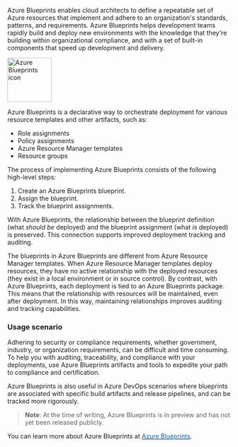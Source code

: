 
Azure Blueprints enables cloud architects to define a repeatable set of Azure resources that implement and adhere to an organization's standards, patterns, and requirements. Azure Blueprints helps development teams rapidly build and deploy new environments with the knowledge that they're building within organizational compliance, and with a set of built-in components that speed up development and delivery.


<p style="text-align:left;"><img src="../Linked_Image_Files/azureblueprint.png" width="100" height="100" alt="Azure Blueprints icon"></p>


Azure Blueprints is a declarative way to orchestrate deployment for various resource templates and other artifacts, such as:

- Role assignments
- Policy assignments
- Azure Resource Manager templates
- Resource groups

The process of implementing Azure Blueprints consists of the following high-level steps:

1. Create an Azure Blueprints blueprint.
2. Assign the blueprint.
3. Track the blueprint assignments.

With Azure Blueprints, the relationship between the blueprint definition (what *should be* deployed) and the blueprint assignment (what *is* deployed) is preserved. This connection supports improved deployment tracking and auditing.

The blueprints in Azure Blueprints are different from Azure Resource Manager templates.  When Azure Resource Manager templates deploy resources, they have no active relationship with the deployed resources (they exist in a local environment or in source control). By contrast, with Azure Blueprints, each deployment is tied to an Azure Blueprints package. This means that the relationship with resources will be maintained, even after deployment. In this way, maintaining relationships improves auditing and tracking capabilities.

### Usage scenario
Adhering to security or compliance requirements, whether government, industry, or organization requirements, can be difficult and time consuming. To help you with auditing, traceability, and compliance with your deployments, use Azure Blueprints artifacts and tools to expedite your path to compliance and certification. 

Azure Blueprints is also useful in Azure DevOps scenarios where blueprints are associated with specific build artifacts and release pipelines, and can be tracked more rigorously.

> **Note**: At the time of writing, Azure Blueprints is in preview and has not yet been released publicly.


You can learn more about Azure Blueprints at <a href="https://azure.microsoft.com/en-us/services/blueprints/" target="_blank"><span style="color: #0066cc;" color="#0066cc">Azure Blueprints</span></a>.
